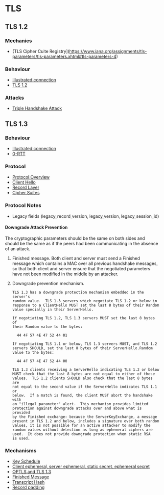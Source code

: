 # TLS

## TLS 1.2

###  Mechanics
- (TLS Cipher Cuite Registry](https://www.iana.org/assignments/tls-parameters/tls-parameters.xhtml#tls-parameters-4)

### Behaviour
- [Illustrated connection](https://tls.ulfheim.net/)
- [TLS 1.2](https://www.cloudshark.org/captures/26fa735868c1)

### Attacks
- [Triple Handshake Attack](https://mitls.org/pages/attacks/3SHAKE)

## TLS 1.3

### Behaviour
- [Illustrated connection](https://tls13.ulfheim.net/)
- [0-RTT](https://www.cloudshark.org/captures/64d433b1585a)

### Protocol
- [Protocol Overview](https://www.davidwong.fr/tls13/#section-2)
- [Client Hello](https://tools.ietf.org/html/rfc8446#section-4.1.2)
- [Record Layer](https://tools.ietf.org/html/rfc8446#section-5.1)
- [Cipher Suites](https://tools.ietf.org/html/rfc8446#appendix-B.4)

### Protocol Notes
- Legacy fields (legacy_record_version, legacy_version, legacy_session_id)

#### Downgrade Attack Prevention
The cryptographic parameters should be the same on both sides and should be the same as if the peers had been communicating in the absence of an attack.

1. Finished message.
Both client and server must send a Finished message which contains a MAC over all previous handshake messages, so that both client and server ensure that the negotiated parameters have not been modified in the middle by an attacker.

2. Downgrade prevention mechanism.
   ```
   TLS 1.3 has a downgrade protection mechanism embedded in the server's
   random value.  TLS 1.3 servers which negotiate TLS 1.2 or below in
   response to a ClientHello MUST set the last 8 bytes of their Random
   value specially in their ServerHello.

   If negotiating TLS 1.2, TLS 1.3 servers MUST set the last 8 bytes of
   their Random value to the bytes:

     44 4F 57 4E 47 52 44 01

   If negotiating TLS 1.1 or below, TLS 1.3 servers MUST, and TLS 1.2
   servers SHOULD, set the last 8 bytes of their ServerHello.Random
   value to the bytes:

     44 4F 57 4E 47 52 44 00

   TLS 1.3 clients receiving a ServerHello indicating TLS 1.2 or below
   MUST check that the last 8 bytes are not equal to either of these
   values.  TLS 1.2 clients SHOULD also check that the last 8 bytes are
   not equal to the second value if the ServerHello indicates TLS 1.1 or
   below.  If a match is found, the client MUST abort the handshake with
   an "illegal_parameter" alert.  This mechanism provides limited
   protection against downgrade attacks over and above what is provided
   by the Finished exchange: because the ServerKeyExchange, a message
   present in TLS 1.2 and below, includes a signature over both random
   values, it is not possible for an active attacker to modify the
   random values without detection as long as ephemeral ciphers are
   used.  It does not provide downgrade protection when static RSA
   is used.
   ```

### Mechanisms
- [Key Schedule](https://www.davidwong.fr/tls13/#section-7.1)
- [Client ephemeral, server ephemeral, static secret, ephemeral secret](https://mailarchive.ietf.org/arch/msg/tls/Xizqq_zj7gaHJD_6Zg7R7Mp25-I/)
- [OPTLS and TLS 1.3](https://rwc.iacr.org/2016/Slides/rwc16-wee.pdf)
- [Finished Message](https://www.davidwong.fr/tls13/#section-4.4.4)
- [Transcript Hash](https://www.davidwong.fr/tls13/#section-4.4.1)
- [Record padding](https://tools.ietf.org/html/rfc8446#section-5.4)
